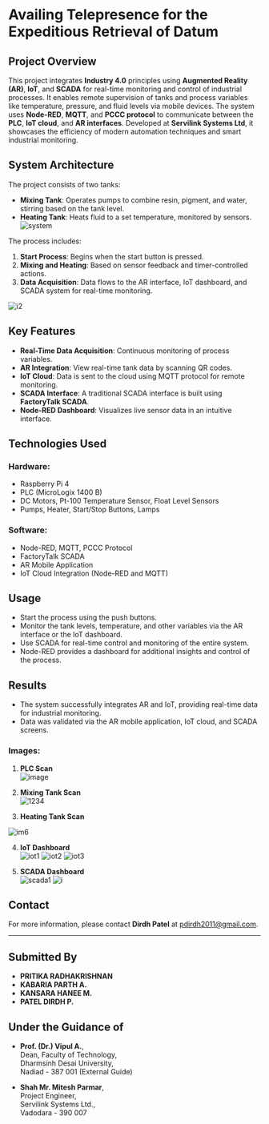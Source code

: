 # **Availing Telepresence for the Expeditious Retrieval of Datum**

## **Project Overview**
This project integrates **Industry 4.0** principles using **Augmented Reality (AR)**, **IoT**, and **SCADA** for real-time monitoring and control of industrial processes. It enables remote supervision of tanks and process variables like temperature, pressure, and fluid levels via mobile devices. The system uses **Node-RED**, **MQTT**, and **PCCC protocol** to communicate between the **PLC**, **IoT cloud**, and **AR interfaces**. Developed at **Servilink Systems Ltd**, it showcases the efficiency of modern automation techniques and smart industrial monitoring.

## **System Architecture**
The project consists of two tanks:
- **Mixing Tank**: Operates pumps to combine resin, pigment, and water, stirring based on the tank level.
- **Heating Tank**: Heats fluid to a set temperature, monitored by sensors.
![system](https://github.com/user-attachments/assets/46096986-38e8-4174-b84d-ab5dd232f5f3)

The process includes:
1. **Start Process**: Begins when the start button is pressed.
2. **Mixing and Heating**: Based on sensor feedback and timer-controlled actions.
3. **Data Acquisition**: Data flows to the AR interface, IoT dashboard, and SCADA system for real-time monitoring.

![i2](https://github.com/user-attachments/assets/b892d76a-895b-41af-8ba0-28dd700fe271)


## **Key Features**
- **Real-Time Data Acquisition**: Continuous monitoring of process variables.
- **AR Integration**: View real-time tank data by scanning QR codes.
- **IoT Cloud**: Data is sent to the cloud using MQTT protocol for remote monitoring.
- **SCADA Interface**: A traditional SCADA interface is built using **FactoryTalk SCADA**.
- **Node-RED Dashboard**: Visualizes live sensor data in an intuitive interface.

## **Technologies Used**
### **Hardware**:
- Raspberry Pi 4
- PLC (MicroLogix 1400 B)
- DC Motors, Pt-100 Temperature Sensor, Float Level Sensors
- Pumps, Heater, Start/Stop Buttons, Lamps

### **Software**:
- Node-RED, MQTT, PCCC Protocol
- FactoryTalk SCADA
- AR Mobile Application
- IoT Cloud Integration (Node-RED and MQTT)





## **Usage**
- Start the process using the push buttons.
- Monitor the tank levels, temperature, and other variables via the AR interface or the IoT dashboard.
- Use SCADA for real-time control and monitoring of the entire system.
- Node-RED provides a dashboard for additional insights and control of the process.

## **Results**
- The system successfully integrates AR and IoT, providing real-time data for industrial monitoring.
- Data was validated via the AR mobile application, IoT cloud, and SCADA screens.
  
### **Images:**
1. **PLC Scan**  
   ![image](https://github.com/user-attachments/assets/d8aa7438-c4e1-45cc-ab25-5a2699c7a631)


2. **Mixing Tank Scan**  
 ![1234](https://github.com/user-attachments/assets/07354129-89bd-4d32-82e5-311768f140f8)



3. **Heating Tank Scan**  
   
![im6](https://github.com/user-attachments/assets/d769a16e-f57a-4bf1-abf5-6e312c478227)


4. **IoT Dashboard**  
   ![iot1](https://github.com/user-attachments/assets/fab531d2-edad-4e38-b1e3-78c22325d8ee)
   ![iot2](https://github.com/user-attachments/assets/5b61c56b-2116-4f12-9f9b-8d16a40f0bd5)
   ![iot3](https://github.com/user-attachments/assets/cdacdab8-cde1-4598-aa38-3859a9fea2cc)


   


6. **SCADA Dashboard**  
  ![scada1](https://github.com/user-attachments/assets/3b52254a-08f7-411f-92da-79982e7d1f2f)
![i](https://github.com/user-attachments/assets/54020b57-3ac6-463c-a806-d091b24c5bf1)




## **Contact**
For more information, please contact **Dirdh Patel** at [pdirdh2011@gmail.com](mailto:pdirdh2011@gmail.com).

---

## **Submitted By**
- **PRITIKA RADHAKRISHNAN**
- **KABARIA PARTH A.**  
- **KANSARA HANEE M.**
- **PATEL DIRDH P.**  
 

## **Under the Guidance of**
- **Prof. (Dr.) Vipul A.**,  
  Dean, Faculty of Technology,  
  Dharmsinh Desai University,  
  Nadiad - 387 001 (External Guide)

- **Shah Mr. Mitesh Parmar**,  
  Project Engineer,  
  Servilink Systems Ltd.,  
  Vadodara - 390 007
